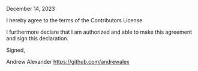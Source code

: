 December 14, 2023

I hereby agree to the terms of the Contributors License

I furthermore declare that I am authorized and able to make this
agreement and sign this declaration.

Signed,

Andrew Alexander
https://github.com/andrewalex
